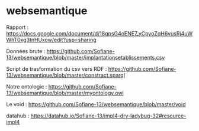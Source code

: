 # websemantique
 Rapport : https://docs.google.com/document/d/18qpsG4oENE7_yCpyoZqH6vusRj4uWWhT0xg3tnHUxow/edit?usp=sharing

Données brute : https://github.com/Sofiane-13/websemantique/blob/master/implantationsetablissements.csv

Script de trasformation du csv vers RDF : https://github.com/Sofiane-13/websemantique/blob/master/constract.sparql

Notre ontologie : https://github.com/Sofiane-13/websemantique/blob/master/myontology.owl

Le void : https://github.com/Sofiane-13/websemantique/blob/master/void

datahub : https://datahub.io/Sofiane-13/impl4-dry-ladybug-32#resource-impl4
